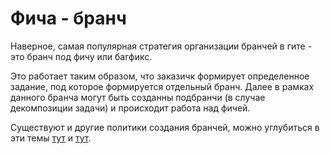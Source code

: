 # Фича - бранч

Наверное, самая популярная стратегия организации бранчей в гите - это бранч под фичу или багфикс.

Это работает таким образом, что заказичк формирует определенное задание, под которое формируется отдельный бранч. Далее в рамках данного бранча могут быть созданны подбранчи (в случае декомпозиции задачи) и происходит работа над фичей.

Существуют и другие политики создания бранчей, можно углубиться в эти темы [тут](https://nvie.com/posts/a-successful-git-branching-model/) и [тут](https://launchdarkly.com/blog/git-branching-strategies-vs-trunk-based-development/).
